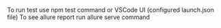 To run test use npm test command or VSCode UI (configured launch.json file)
To see allure report run allure serve command
